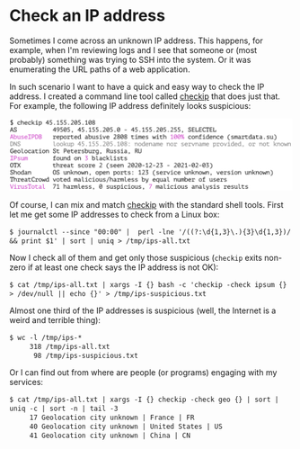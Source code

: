 # Check an IP address

Sometimes I come across an unknown IP address. This happens, for example, when I'm reviewing logs and I see that someone or (most probably) something was trying to SSH into the system. Or it was enumerating the URL paths of a web application.

In such scenario I want to have a quick and easy way to check the IP address. I created a command line tool called [checkip](https://github.com/jreisinger/checkip) that does just that. For example, the following IP address definitely looks suspicious:

<img src="/static/checkip.png" style="max-width:100%;width:640px">

Of course, I can mix and match [checkip](https://github.com/jreisinger/checkip) with the standard shell tools. First let me get some IP addresses to check from a Linux box:

```
$ journalctl --since "00:00" |  perl -lne '/((?:\d{1,3}\.){3}\d{1,3})/ && print $1' | sort | uniq > /tmp/ips-all.txt
```

Now I check all of them and get only those suspicious (`checkip` exits non-zero if at least one check says the IP address is not OK):

```
$ cat /tmp/ips-all.txt | xargs -I {} bash -c 'checkip -check ipsum {} > /dev/null || echo {}' > /tmp/ips-suspicious.txt
```

Almost one third of the IP addresses is suspicious (well, the Internet is a weird and terrible thing):

```
$ wc -l /tmp/ips-*
     318 /tmp/ips-all.txt
      98 /tmp/ips-suspicious.txt
```

Or I can find out from where are people (or programs) engaging with my services:

```
$ cat /tmp/ips-all.txt | xargs -I {} checkip -check geo {} | sort | uniq -c | sort -n | tail -3
     17 Geolocation city unknown | France | FR
     40 Geolocation city unknown | United States | US
     41 Geolocation city unknown | China | CN
```

